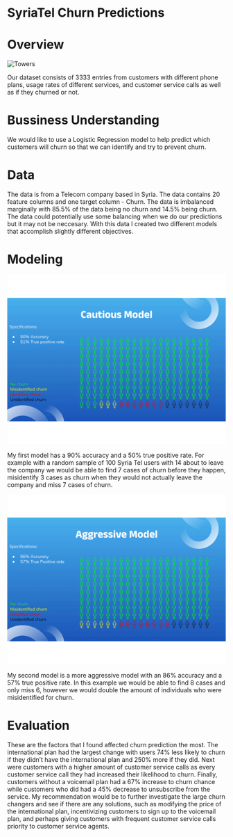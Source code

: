 # SyriaTel Churn Predictions

# Overview
![Towers](https://st.depositphotos.com/1968353/2536/i/450/depositphotos_25360787-stock-photo-communication-towers.jpg?v09-10-2023)

Our dataset consists of 3333 entries from customers with different phone plans, usage rates of different services, and customer service calls as well as if they churned or not.

# Bussiness Understanding
We would like to use a Logistic Regression model to help predict which customers will churn so that we can identify and try to prevent churn.


# Data

The data is from a Telecom company based in Syria. The data contains 20 feature columns and one target column - Churn.
The data is imbalanced marginally with 85.5% of the data being no churn and 14.5% being churn. The data could potentially use some balancing when we do our predictions but it may not be neccesary. With this data I created two different models that accomplish slightly different objectives.


# Modeling
![Cautious Model](https://github.com/Reynch/dsc-phase-3-project/blob/main/images/bestmodel1.png?)

My first model has a 90% accuracy and a 50% true positive rate. For example with a random sample of 100 Syria Tel users with 14 about to leave the company we would be able to find 7 cases of churn before they happen, misidentify 3 cases as churn when they would not actually leave the company and miss 7 cases of churn.


![Aggressive Model](https://github.com/Reynch/dsc-phase-3-project/blob/main/images/bestmodel2.png?)

My second model is a more aggressive model with an 86% accuracy and a 57% true positive rate. In this example we would be able to find 8 cases and only miss 6, however we would double the amount of individuals who were misidentified for churn.

# Evaluation

These are the factors that I found affected churn prediction the most. The international plan had the largest change with users 74% less likely to churn if they didn’t have the international plan and 250% more if they did. Next were customers with a higher amount of customer service calls as every customer service call they had increased their likelihood to churn. Finally, customers without a voicemail plan had a 67% increase to churn chance while customers who did had a 45% decrease to unsubscribe from the service. My recommendation would be to further investigate the large churn changers and see if there are any solutions, such as modifying the price of the international plan, incentivizing customers to sign up to the voicemail plan, and perhaps giving customers with frequent customer service calls priority to customer service agents.
